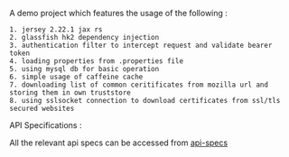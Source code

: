 A demo project which features the usage of the following :

    1. jersey 2.22.1 jax rs
    2. glassfish hk2 dependency injection
    3. authentication filter to intercept request and validate bearer token
    4. loading properties from .properties file
    5. using mysql db for basic operation
    6. simple usage of caffeine cache
    7. downloading list of common ceritificates from mozilla url and storing them in own truststore
    8. using sslsocket connection to download certificates from ssl/tls secured websites


API Specifications :

All the relevant api specs can be accessed from [api-specs](https://github.com/kutan16/2022-practice-java-ee/blob/misc_enhancements_or_fixes_or_documentation/student-demo-api/docs)
